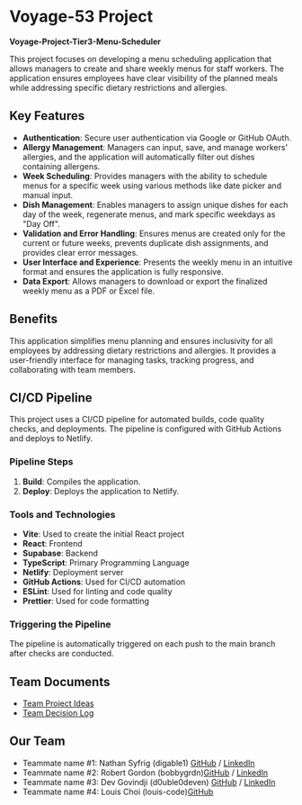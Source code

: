 # Voyage-53 Project

**Voyage-Project-Tier3-Menu-Scheduler**

This project focuses on developing a menu scheduling application that allows managers to create and share weekly menus for staff workers. The application ensures employees have clear visibility of the planned meals while addressing specific dietary restrictions and allergies.

## Key Features
- **Authentication**: Secure user authentication via Google or GitHub OAuth.
- **Allergy Management**: Managers can input, save, and manage workers' allergies, and the application will automatically filter out dishes containing allergens.
- **Week Scheduling**: Provides managers with the ability to schedule menus for a specific week using various methods like date picker and manual input.
- **Dish Management**: Enables managers to assign unique dishes for each day of the week, regenerate menus, and mark specific weekdays as "Day Off".
- **Validation and Error Handling**: Ensures menus are created only for the current or future weeks, prevents duplicate dish assignments, and provides clear error messages.
- **User Interface and Experience**: Presents the weekly menu in an intuitive format and ensures the application is fully responsive.
- **Data Export**: Allows managers to download or export the finalized weekly menu as a PDF or Excel file.

## Benefits
This application simplifies menu planning and ensures inclusivity for all employees by addressing dietary restrictions and allergies. It provides a user-friendly interface for managing tasks, tracking progress, and collaborating with team members.

## CI/CD Pipeline
This project uses a CI/CD pipeline for automated builds, code quality checks, and deployments. The pipeline is configured with GitHub Actions and deploys to Netlify.

### Pipeline Steps
1. **Build**: Compiles the application.
2. **Deploy**: Deploys the application to Netlify.

### Tools and Technologies
- **Vite**: Used to create the initial React project
- **React**: Frontend
- **Supabase**: Backend
- **TypeScript**: Primary Programming Language
- **Netlify**: Deployment server
- **GitHub Actions**: Used for CI/CD automation
- **ESLint**: Used for linting and code quality
- **Prettier**: Used for code formatting

### Triggering the Pipeline
The pipeline is automatically triggered on each push to the main branch after checks are conducted.

## Team Documents

- [Team Project Ideas](./docs/team_project_ideas.md)
- [Team Decision Log](./docs/team_decision_log.md)

## Our Team

- Teammate name #1: Nathan Syfrig (digable1) [GitHub](https://github.com/digable1) / [LinkedIn](https://www.linkedin.com/in/nathansyfrig/)
- Teammate name #2: Robert Gordon (bobbygrdn)[GitHub](https://github.com/bobbygrdn) / [LinkedIn](https://linkedin.com/in/bobbygrdn)
- Teammate name #3: Dev Govindji (d0uble0deven) [GitHub](https://github.com/d0uble0deven) / [LinkedIn](https://www.linkedin.com/in/devgovindji/)
- Teammate name #4: Louis Choi (louis-code)[GitHub](https://github.com/chef-louis)